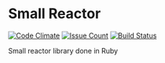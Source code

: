 Small Reactor
==========

[![Code Climate](https://codeclimate.com/github/bossiernesto/small_reactor/badges/gpa.svg)](https://codeclimate.com/github/bossiernesto/small_reactor)
[![Issue Count](https://codeclimate.com/github/bossiernesto/small_reactor/badges/issue_count.svg)](https://codeclimate.com/github/bossiernesto/small_reactor)
[![Build Status](https://travis-ci.org/bossiernesto/requestsrb.svg?branch=master)](https://travis-ci.org/bossiernesto/requestsrb)

Small reactor library done in Ruby
